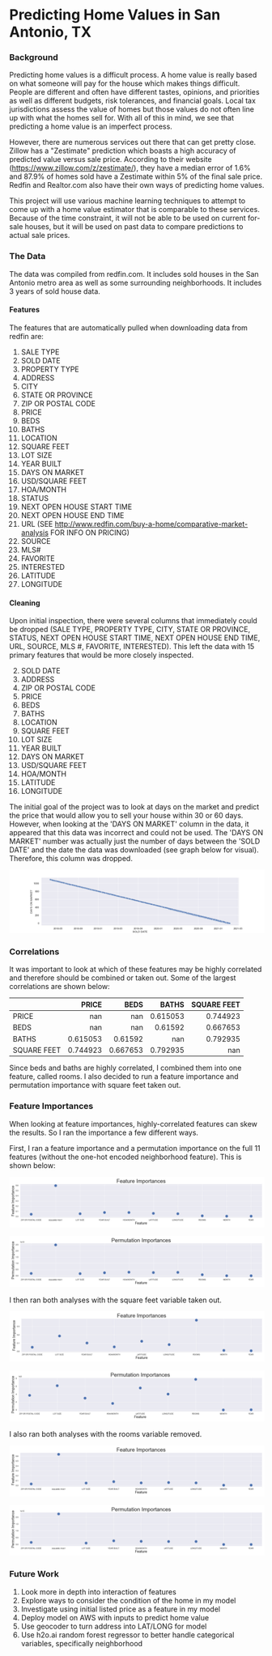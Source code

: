 # Predicting Home Values in San Antonio, TX

### Background

Predicting home values is a difficult process.  A home value is really based on what someone will pay for the house which makes things difficult.  People are different and often have different tastes, opinions, and priorities as well as different budgets, risk tolerances, and financial goals.  Local tax jurisdictions assess the value of homes but those values do not often line up with what the homes sell for.  With all of this in mind, we see that predicting a home value is an imperfect process.

However, there are numerous services out there that can get pretty close.  Zillow has a "Zestimate" prediction which boasts a high accuracy of predicted value versus sale price.  According to their website (https://www.zillow.com/z/zestimate/), they have a median error of 1.6% and 87.9% of homes sold have a Zestimate within 5% of the final sale price.  Redfin and Realtor.com also have their own ways of predicting home values.  

This project will use various machine learning techniques to attempt to come up with a home value estimator that is comparable to these services.  Because of the time constraint, it will not be able to be used on current for-sale houses, but it will be used on past data to compare predictions to actual sale prices. 

### The Data

The data was compiled from redfin.com.  It includes sold houses in the San Antonio metro area as well as some surrounding neighborhoods.  It includes 3 years of sold house data.  

#### Features

The features that are automatically pulled when downloading data from redfin are:
1.   SALE TYPE                                                                                   
2.   SOLD DATE                                                                                   
3.   PROPERTY TYPE                                                                               
4.   ADDRESS                                                                                     
5.   CITY                                                                                        
6.   STATE OR PROVINCE                                                                           
7.   ZIP OR POSTAL CODE                                                                          
8.   PRICE                                                                                       
9.   BEDS                                                                                        
10.   BATHS                                                                                       
11.  LOCATION                                                                                    
12.  SQUARE FEET                                                                                 
13.  LOT SIZE                                                                                    
14.  YEAR BUILT                                                                                  
15.  DAYS ON MARKET                                                                              
16.  USD/SQUARE FEET                                                                               
17.  HOA/MONTH                                                                                   
18.  STATUS                                                                                      
19.  NEXT OPEN HOUSE START TIME                                                                  
20.  NEXT OPEN HOUSE END TIME                                                                    
21.  URL (SEE http://www.redfin.com/buy-a-home/comparative-market-analysis FOR INFO ON PRICING)  
22.  SOURCE                                                                                      
23.  MLS#                                                                                        
24.  FAVORITE                                                                                    
25.  INTERESTED                                                                                  
26.  LATITUDE                                                                                    
27.  LONGITUDE 

#### Cleaning

Upon initial inspection, there were several columns that immediately could be dropped (SALE TYPE, PROPERTY TYPE, CITY, STATE OR PROVINCE, STATUS, NEXT OPEN HOUSE START TIME, NEXT OPEN HOUSE END TIME, URL, SOURCE, MLS #, FAVORITE, INTERESTED).  This left the data with 15 primary features that would be more closely inspected.
                                                                                 
2.   SOLD DATE                                                                              
4.   ADDRESS                                                                                     
7.   ZIP OR POSTAL CODE                                                                          
8.   PRICE                                                                                       
9.   BEDS                                                                                        
10.   BATHS                                                                                       
11.  LOCATION                                                                                    
12.  SQUARE FEET                                                                                 
13.  LOT SIZE                                                                                    
14.  YEAR BUILT                                                                                  
15.  DAYS ON MARKET                                                                              
16.  USD/SQUARE FEET                                                                               
17.  HOA/MONTH                                                                                 
26.  LATITUDE                                                                                    
27.  LONGITUDE 

The initial goal of the project was to look at days on the market and predict the price that would allow you to sell your house within 30 or 60 days.  However, when looking at the 'DAYS ON MARKET' column in the data, it appeared that this data was incorrect and could not be used.  The 'DAYS ON MARKET' number was actually just the number of days between the 'SOLD DATE' and the date the data was downloaded (see graph below for visual).  Therefore, this column was dropped.

![DAYS ON MARKET plot](img/soldplot.png)

### Correlations

It was important to look at which of these features may be highly correlated and therefore should be combined or taken out.  Some of the largest correlations are shown below:

|             |      PRICE |       BEDS |      BATHS |   SQUARE FEET |
|:------------|-----------:|-----------:|-----------:|--------------:|
| PRICE       | nan        | nan        |   0.615053 |      0.744923 |
| BEDS        | nan        | nan        |   0.61592  |      0.667653 |
| BATHS       |   0.615053 |   0.61592  | nan        |      0.792935 |
| SQUARE FEET |   0.744923 |   0.667653 |   0.792935 |    nan        |

Since beds and baths are highly correlated, I combined them into one feature, called rooms.  I also decided to run a feature importance and permutation importance with square feet taken out.

### Feature Importances

When looking at feature importances, highly-correlated features can skew the results.  So I ran the importance a few different ways.

First, I ran a feature importance and a permutation importance on the full 11 features (without the one-hot encoded neighborhood feature).  This is shown below:

![Feature Importances](img/featureimportances2.png)

![Permutation Importances](img/permimportances.png)

I then ran both analyses with the square feet variable taken out.

![Feature Importances](img/FI2.png)

![Permutation Importances](img/permimportances2.png)

I also ran both analyses with the rooms variable removed.

![Feature Importances](img/FI3.png)

![Permutation Importances](img/permimportances3.png)














### Future Work

1. Look more in depth into interaction of features
2. Explore ways to consider the condition of the home in my model
3. Investigate using initial listed price as a feature in my model
4. Deploy model on AWS with inputs to predict home value
5. Use geocoder to turn address into LAT/LONG for model
6. Use h2o.ai random forest regressor to better handle categorical variables, specifically neighborhood
